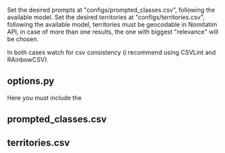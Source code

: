 
Set the desired prompts at "configs/prompted_classes.csv", following the available model.
Set the desired territories at "configs/territories.csv", following the available model, territories must be geocodable in Nomitatim API, in case of more than one results, the one with biggest "relevance" will be chosen.  

In both cases watch for csv consistency (i recommend using CSVLint and RAinbowCSV).

## options.py

Here you must include the 

## prompted_classes.csv

## territories.csv